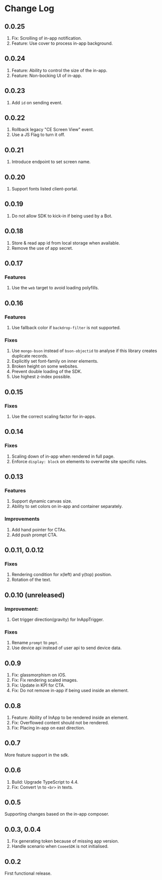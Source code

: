 # Change Log

## 0.0.25

1. Fix: Scrolling of in-app notification.
2. Feature: Use cover to process in-app background.

## 0.0.24

1. Feature: Ability to control the size of the in-app.
2. Feature: Non-bocking UI of in-app.

## 0.0.23

1. Add `id` on sending event.

## 0.0.22

1. Rollback legacy "CE Screen View" event.
2. Use a JS Flag to turn it off.

## 0.0.21

1. Introduce endpoint to set screen name.

## 0.0.20

1. Support fonts listed client-portal.

## 0.0.19

1. Do not allow SDK to kick-in if being used by a Bot.

## 0.0.18

1. Store & read app id from local storage when available.
2. Remove the use of app secret.

## 0.0.17

### Features

1. Use the `web` target to avoid loading polyfills.

## 0.0.16

### Features

1. Use fallback color if `backdrop-filter` is not supported.

### Fixes

1. Use `mongo-bson` instead of `bson-objectid` to analyse if this library creates duplicate records.
2. Explicitly set font-family on inner elements.
3. Broken height on some websites.
4. Prevent double loading of the SDK.
5. Use highest z-index possible.

## 0.0.15

### Fixes

1. Use the correct scaling factor for in-apps.

## 0.0.14

### Fixes

1. Scaling down of in-app when rendered in full page.
2. Enforce `display: block` on elements to overwrite site specific rules.

## 0.0.13

### Features

1. Support dynamic canvas size.
2. Ability to set colors on in-app and container separately.

### Improvements

1. Add hand pointer for CTAs.
2. Add push prompt CTA.

## 0.0.11, 0.0.12

### Fixes

1. Rendering condition for x(left) and y(top) position.
2. Rotation of the text.

## 0.0.10 (unreleased)

### Improvement:
1. Get trigger direction(gravity) for InAppTrigger.

### Fixes
1. Rename `prompt` to `pmpt`.
2. Use device api instead of user api to send device data.

## 0.0.9

1. Fix: glassmorphism on iOS.
2. Fix: Fix rendering scaled images.
3. Fix: Update in KPI for CTA.
4. Fix: Do not remove in-app if being used inside an element.

## 0.0.8

1. Feature: Ability of InApp to be rendered inside an element.
2. Fix: Overflowed content should not be rendered.
3. Fix: Placing in-app on east direction.

## 0.0.7

More feature support in the sdk.

## 0.0.6

1. Build: Upgrade TypeScript to 4.4.
2. Fix: Convert \n to `<br>` in texts.

## 0.0.5

Supporting changes based on the in-app composer.

## 0.0.3, 0.0.4

1. Fix generating token because of missing app version.
2. Handle scenario when `CooeeSDK` is not initialised.

## 0.0.2

First functional release.
